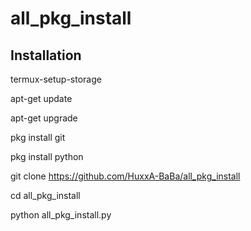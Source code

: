 # all_pkg_install


## Installation 

termux-setup-storage

apt-get update

apt-get upgrade 

pkg install git

pkg install python

git clone https://github.com/HuxxA-BaBa/all_pkg_install

cd all_pkg_install

python all_pkg_install.py
